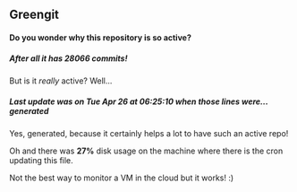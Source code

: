 ## Greengit

#### Do you wonder why this repository is so active?

##### After all it has 28066 commits!

But is it *really* active? Well...

##### Last update was on Tue Apr 26 at 06:25:10 when those lines were... generated

Yes, generated, because it certainly helps a lot to have such an active repo!

Oh and there was **27%** disk usage on the machine
where there is the cron updating this file.

Not the best way to monitor a VM in the cloud but it works! :)
